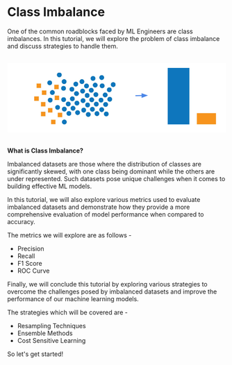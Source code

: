# Class Imbalance

One of the common roadblocks faced by ML Engineers are class imbalances. In this tutorial, we will explore the problem of 
class imbalance and discuss strategies to handle them.

<br>
<center>
<img src="./assets/class_imbalance.png" width="750">
</center>
<br>

__What is Class Imbalance?__


Imbalanced datasets are those where the distribution of classes are significantly skewed, with one class being dominant while the others are under represented. Such datasets pose unique challenges when it comes to building effective ML models.

In this tutorial, we will also explore various metrics used to evaluate imbalanced datasets and demonstrate how they provide a more comprehensive evaluation of model performance when compared to accuracy.

The metrics we will explore are as follows - 
- Precision
- Recall
- F1 Score
- ROC Curve

Finally, we will conclude this tutorial by exploring various strategies to overcome the challenges posed by imbalanced datasets and improve the performance of our machine learning models.

The strategies which will be covered are -
- Resampling Techniques
- Ensemble Methods
- Cost Sensitive Learning

So let's get started!